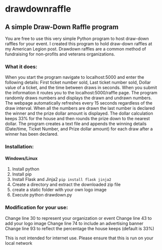# drawdownraffle
## A simple Draw-Down Raffle program

You are free to use this very simple Python program to host draw-down raffles for your event. I created this program to hold draw-down raffles at my American Legion post. Drawdown raffles are a common method of fundraising for non-profits and veterans organizations.

### What it does: 
When you start the program navigate to localhost:5000 and enter the following details: First ticket number sold, Last ticket number sold, Dollar value of a ticket, and the time between draws in seconds. When you submit the information it routes you to the localhost:5000/raffle page. The program randomly draws numbers and displays the drawn and undrawn numbers. The webpage automatically refreshes every 15 seconds regardless of the draw interval. When all the numbers are drawn the last number is declared the winner and the prize dollar amount is displayed. The dollar calculation keeps 33% for the house and then rounds the prize down to the nearest dollar. The program creates a text file and appends the winning details (Date/time, Ticket Number, and Prize dollar amount) for each draw after a winner has been declared. 

### Installation:
#### Windows/Linux
1. Install python
2. Install pip
3. Install Flask and Jinja2 ``` pip install flask jinja2 ```
4. Create a directory and extract the downloaded zip file
5. create a static folder with your own logo image
6. Execute python drawdown.py

### Modification for your use:
Change line 30 to represent your organization or event
Change line 43 to add your logo image
Change line 74 to include an advertising banner
Change line 93 to reflect the percentage the house keeps (default is 33%)

This is not intended for internet use. Please ensure that this is run on your local network
